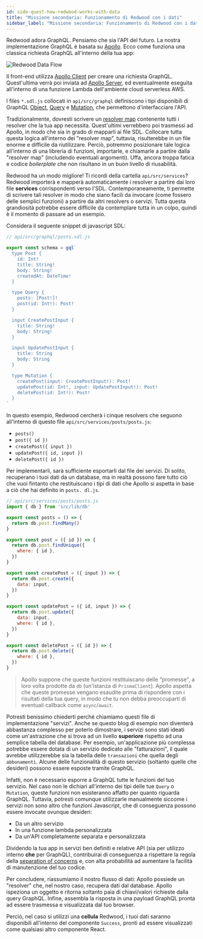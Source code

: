 ```yaml
---
id: side-quest-how-redwood-works-with-data
title: "Missione secondaria: Funzionamento di Redwood con i dati"
sidebar_label: "Missione secondaria: Funzionamento di Redwood con i dati"
---
```


Redwood adora GraphQL. Pensiamo che sia l'API del futuro. La nostra implementazione GraphQL è basata su [Apollo](https://www.apollographql.com/). Ecco come funziona una classica richiesta GraphQL all'interno della tua app:

![Redwood Data Flow](https://user-images.githubusercontent.com/300/75402679-50bdd180-58ba-11ea-92c9-bb5a5f4da659.png)

Il front-end utilizza [Apollo Client](https://www.apollographql.com/docs/react/) per creare una richiesta GraphQL. Quest'ultima verrà poi inviata ad [Apollo Server](https://www.apollographql.com/docs/apollo-server/), ed eventualmente eseguita all'interno di una funzione Lambda dell'ambiente cloud serverless AWS.

I files `*.sdl.js` collocati in `api/src/graphql` definiscono i tipi disponibili di GraphQL [Object](https://www.apollographql.com/docs/tutorial/schema/#object-types), [Query](https://www.apollographql.com/docs/tutorial/schema/#the-query-type) e [Mutation](https://www.apollographql.com/docs/tutorial/schema/#the-mutation-type), che permettono d'interfacciare l'API.

Tradizionalmente, dovresti scrivere un [resolver map](https://www.apollographql.com/docs/tutorial/resolvers/#what-is-a-resolver) contenente tutti i resolver che la tua app necessita. Quest'ultimi verrebbero poi trasmessi ad Apollo, in modo che sia in grado di mapparli ai file SDL. Collocare tutta questa logica all'interno dei "resolver map", tuttavia, risulterebbe in un file enorme e difficile da riutilizzare. Perciò, potremmo posizionare tale logica all'interno di una libreria di funzioni, importarle, e chiamarle a partire dalla "resolver map" (includendo eventuali argomenti). Uffa, ancora troppa fatica e codice *boilerplate* che non risultano in un buon livello di riusabilità.

Redwood ha un modo migliore! Ti ricordi della cartella `api/src/services`? Redwood importerà e mapperà automaticamente i resolver a partire dai loro file **services** corrispondenti verso l'SDL. Contemporaneamente, ti permette di scrivere tali resolver in modo che siano facili da invocare (come fossero delle semplici funzioni) a partire da altri resolvers o servizi. Tutta questa grandiosità potrebbe essere difficile da contemplare tutta in un colpo, quindi è il momento di passare ad un esempio.

Considera il seguente snippet di javascript SDL:

```javascript
// api/src/graphql/posts.sdl.js

export const schema = gql`
  type Post {
    id: Int!
    title: String!
    body: String!
    createdAt: DateTime!
  }

  type Query {
    posts: [Post!]!
    post(id: Int!): Post!
  }

  input CreatePostInput {
    title: String!
    body: String!
  }

  input UpdatePostInput {
    title: String
    body: String
  }

  type Mutation {
    createPost(input: CreatePostInput!): Post!
    updatePost(id: Int!, input: UpdatePostInput!): Post!
    deletePost(id: Int!): Post!
  }
`
```

In questo esempio, Redwood cercherà i cinque resolvers che seguono all'interno di questo file `api/src/services/posts/posts.js`:

- `posts()`
- `post({ id })`
- `createPost({ input })`
- `updatePost({ id, input })`
- `deletePost({ id })`

Per implementarli, sarà sufficiente esportarli dal file dei servizi. Di solito, recuperano i tuoi dati da un database, ma in realtà possono fare tutto ciò che vuoi fintanto che restituiscano i tipi di dati che Apollo si aspetta in base a ciò che hai definito in `posts. dl.js`.

```javascript
// api/src/services/posts/posts.js
import { db } from 'src/lib/db'

export const posts = () => {
  return db.post.findMany()
}

export const post = ({ id }) => {
  return db.post.findUnique({
    where: { id },
  })
}

export const createPost = ({ input }) => {
  return db.post.create({
    data: input,
  })
}

export const updatePost = ({ id, input }) => {
  return db.post.update({
    data: input,
    where: { id },
  })
}

export const deletePost = ({ id }) => {
  return db.post.delete({
    where: { id },
  })
}
```

> Apollo suppone che queste funzioni restituiscano delle "promesse", a loro volta prodotte da `db` (un'istanza di `PrismaClient`). Apollo aspetta che queste promesse vengano esaudite prima di rispondere con i risultati della tua query, in modo che tu non debba preoccuparti di eventuali callback come `async`/`await`.

Potresti benissimo chiederti perché chiamiamo questi file di implementazione "servizi". Anche se questo blog di esempio non diventerà abbastanza complesso per poterlo dimostrare, i servizi sono stati ideati come un'astrazione che si trova ad un livello **superiore** rispetto ad una semplice tabella del database. Per esempio, un'applicazione più complessa potrebbe essere dotata di un servizio dedicato alle "fatturazioni", il quale avrebbe utilizzerebbe sia la tabella delle `transazioni` che quella degli `abbonamenti`. Alcune delle funzionalità di questo servizio (soltanto quelle che desideri) possono essere esposte tramite GraphQL.

Infatti, non è necessario esporre a GraphQL tutte le funzioni del tuo servizio. Nel caso non le dichiari all'interno dei tipi delle tue `Query` o `Mutation`, queste funzioni non esisteranno affatto per quanto riguarda GraphQL. Tuttavia, potresti comunque utilizzarle manualmente siccome i servizi non sono altro che funzioni Javascript, che di conseguenza possono essere invocate ovunque desideri:

- Da un altro servizio
- In una funzione lambda personalizzata
- Da un'API completamente separata e personalizzata

Dividendo la tua app in servizi ben definiti e relative API (sia per utilizzo interno **che** per GraphQL), contribuirai di conseguenza a rispettare la regola della [separation of concerns](https://en.wikipedia.org/wiki/Separation_of_concerns) e, con alta probabilità ad aumentare la facilità di manutenzione del tuo codice.

Per concludere, riassumiamo il nostro flusso di dati: Apollo possiede un "resolver" che, nel nostro caso, recupera dati dal database. Apollo ispeziona un oggetto e ritorna soltanto paia di chiavi/valori richieste dalla query GraphQL. Infine, assembla la risposta in una payload GraphQL pronta ad essere trasmessa e visualizzata dal tuo browser.

Perciò, nel caso si utilizzi una **cellula** Redwood, i tuoi dati saranno disponibili all'interno del componente `Success`, pronti ad essere visualizzati come qualsiasi altro componente React.


